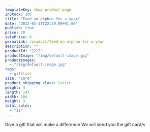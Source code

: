 ```yaml
---
templateKey: shop-product-page
inStock: 100
title: "Feed an orphan for a year"
date: "2013-03-31T22:29:09+01:00"
publish: true
price: 20
salePrice: 0
permalink: /product/feed-an-orphan-for-a-year
description: ""
productId: "2212"
productImage: "/img/default-image.jpg"
productImages:
  - "/img/default-image.jpg"
tags:
  - giftlist
size: "card"
product_shipping_class: letter
weight: 4
length: 147
width: 104
height: 3
total_sales:
  - "11"
---
```


Give a gift that will make a difference We will send you the gift card/s
